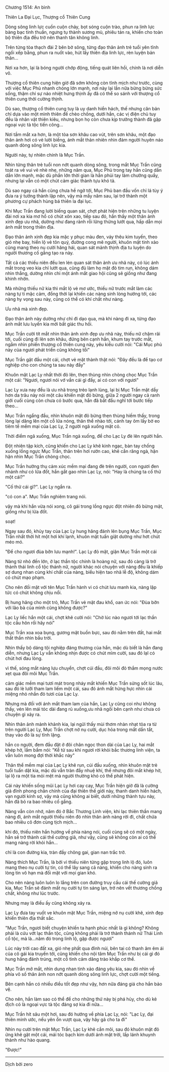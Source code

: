




Chương 1514: An bình


Thiên La Đại Lục, Thượng cổ Thiên Cung

Dòng sông linh lực cuồn cuộn chảy, bọt sóng cuộn trào, phun ra linh lực bàng bạc tinh thuần, ngưng tụ thành sương mù, phiêu tán ra, khiến cho toàn bộ thiên địa đều trờ nên thanh tân không linh.

Trên từng tòa thạch đài 2 bên bờ sông, từng đạo thân ảnh trẻ tuổi yên tĩnh ngồi xếp bằng, phun ra nuốt vào, hút lấy thiên địa linh lực, rèn luyện bản thân...

Nơi xa hơn, lại là bóng người chớp động, tiếng quát liên hồi, chính là nơi diễn võ.

Thượng cổ thiên cung hiện giờ đã sớm không còn tĩnh mịch như trước, cùng với việc Mục Phủ nhanh chóng lớn mạnh, nơi này lại lần nữa bừng bừng sức sống, thậm chí sự náo nhiệt hưng thịnh ấy đã có thể so sánh với thượng cổ thiên cung thời cường thịnh.

Dù sao, thượng cổ thiên cung tuy là uy danh hiển hách, thế nhưng căn bản chỉ dựa vào một mình thiên đế chèo chống, dưới hắn, các vị điện chủ tuy đều là nhân vật thiên kiêu, nhưng bọn họ còn chưa kịp trưởng thành đã gặp ngoại vực tà tộc tiến công...

Nơi tầm mắt xa hơn, là một tòa sơn khâu cao vút, trên sơn khâu, một đạo thân ảnh hơi có vẻ lười biếng, ánh mắt thản nhiên nhìn đám người huyên náo quanh dòng sông linh lực kia.

Người này, tự nhiên chính là Mục Trần.

Nhìn từng thân trẻ tuổi non nớt quanh dòng sông, trong mắt Mục Trần cũng toát ra vẻ vui vẻ nhè nhẹ, những năm qua, Mục Phủ trong tay hắn cũng dần dần lớn mạnh, mặc dù phần lớn thời gian là hắn phủi tay làm chưởng quầy, nhưng lại vẫn có một chút cảm giác thành tựu khó tả.

Dù sao ngay cả hắn cũng chưa hề ngờ tới, Mục Phủ ban đầu vốn chỉ lá tùy ý đưa ra ý tưởng thành lập nên, vậy mà mấy năm sau, lại trở thành một phương cự phách hùng bá thiên la đại lục.

Khi Mục Trần đang lười biếng quan sát, chợt phát hiện trẽn những tu luyện đài nơi xa kia mơ hồ có chút xôn xao, tiếp sau đó, hắn thấy một thân ảnh xinh đẹp ưu nhã, dường như đang rảnh rỗi lửng thửng lướt qua, hấp dẫn mọi ánh mắt trong thiên địa.

Đạo thân ảnh xinh đẹp kia mặc y phục màu đen, váy thêu kim tuyến, theo gió nhẹ bay, hiển lộ vẻ tôn quý, đường cong mê người, khuôn mặt tinh xảo cũng mang theo nụ cười hăng hái, quan sát mảnh thịnh địa tu luyện do người thương cố gắng tạo ra này.

Tất cả các thiếu niên đều len lén quan sát thân ảnh ưu nhã này, có lúc ánh mắt trong veo kia chỉ lướt qua, cũng đủ làm họ mặt đỏ tim run, không dám nhìn thẳng, dường nhìn chỉ một ánh mắt giao hội cũng sẽ giống như đang khinh nhờn.

Mà những thiếu nữ kia thì mắt lộ vẻ mơ ước, thiếu nữ trước mắt làm các nàng tự ti mặc cảm, đồng thời lại khiến các nàng sinh lòng hướng tới, các nàng hy vọng sau này, cũng có thể có khí chất như nàng.

Ưu nhã mà xinh đẹp.

Đạo thân ảnh này dường như chỉ đi dạo qua, mà khi nàng đi xa, từng đạo ánh mắt lưu luyến kia mới bất giác thu hồi.

Mục Trần cười tít mắt nhìn thân ảnh xinh đẹp ưu nhã này, thiếu nữ chậm rãi tới, cuối cùng đi lẽn sơn khâu, đứng bên cạnh hắn, khum tay trước mắt, ngắm nhìn phiến thượng cổ thiên cung này, yêu kiều cười nói: "Cái Mục phủ này của ngươi phát triển cũng không tồi"

Mục Trần gật đầu một cái, chợt vẻ mặt thành thật nói: "Đây đều là để tạo cơ nghiệp cho con chúng ta sau này đấy"

Khuôn mặt Lạc Ly nhất thời đỏ lên, thẹn thùng nhìn chòng chọc Mục Trần một cái: "Ngươi, ngươi nói vớ vẩn cái gì đấy, ai có con với ngươi"

Lạc Ly xưa nay đều là ưu nhã trong trẻo lạnh lùng, lại bị Mục Trần mặt dầy hơn da trâu này nói một câu khiến mặt đỏ bừng, giữa 2 người ngay cả ranh giới cuối cùng còn chưa có bước qua, hắn đã bắt đầu nghĩ tới bước tiếp theo...

Mục Trần ngẩng đầu, nhìn khuôn mặt đỏ bừng thẹn thùng hiếm thấy, trong lòng lại dâng lẽn một cỗ lửa nóng, thân thể nhào tới, cánh tay ôm lấy bờ eo tiêm tế mềm mại của Lạc Ly, 2 người ngã xuống mặt cỏ.

Thời điểm ngã xuống, Mục Trần ngả xuống, để cho Lạc Ly đè lên người hắn.

Đột nhiên tập kích, cũng khiến cho Lạc Ly khẽ kinh ngạc, bàn tay chống xuống lồng ngực Mục Trần, thân trên hơi rướn cao, khẽ cắn răng ngà, hận hận nhìn Mục Trần chòng chọc.

Mục Trần hưởng thụ cảm xúc mềm mại đang đè trên người, con ngươi đen nhánh như có lửa đốt, hắn gắt gao nhìn Lạc Ly, nói: "Hay là chúng ta cố thử một cái?"

"Cố thử cái gì?". Lạc Ly ngẩn ra.

"có con a". Mục Trần nghiêm trang nói.

vậy mà khi hắn vừa nói xong, cô gái trong lồng ngực đột nhiên đỏ bừng mặt, giống như bị lửa đốt.

soạt!

Ngay sau đó, khủy tay của Lạc Ly hung hăng đánh lên bụng Mục Trần, Mục Trần nhất thời hít một hơi khí lạnh, khuôn mặt tuấn giật dường như hơt chút méo mó.

"Để cho ngươi đùa bỡn lưu mạnh!". Lạc Ly đỏ mặt, giận Mục Trần một cái

Nàng từ nhỏ đến lớn, ở lạc thần tộc chính là hoàng nữ, sau đó càng lả trở thành thái linh cổ tộc thánh nữ, người khác nói chuyện với nàng đều là khiếp sợ dung nhan cùng khí chất của nàng, biểu hiện tao nhã lễ độ, không dám có chút mạo phạm.

Cho nên đối mặt với tên Mục Trần hành vi có chút lưu manh kia, nàng lập tức có chút không chịu nổi.

Bị hung hăng cho một trỏ, Mục Trần vẻ mặt đau khổ, oan ức nói: "Đùa bỡn với lão bà của mình cũng không được?"

Lạc Ly liếc hắn một cái, chợt khẽ cười nói: "Chờ lúc nào ngươi tới lạc thần tộc cầu hôn rồi hãy nói"

Mục Trần xoa xoa bụng, gương mặt buồn bực, sau đó nằm trên đất, hai mắt thất thần nhìn bầu trời.

Nhìn thấy bộ dáng tội nghiệp đáng thương của hắn, mặc dù biết là hắn đang diễn, nhưng Lạc Ly vẫn không nhịn được có chút mỉm cười, sau đó lạl có chút hơi đau lòng.

vì thế, sóng mắt nàng lưu chuyển, chợt cúi đầu, đôi môi đỏ thắm mọng nước xẹt qua đôi môi Mục Trần.

cảm giác mềm mại tươi mát trong nháy mắt khiến Mục Trần sửng sốt lúc lâu, sau đó lè lưỡi tham lam liếm một cái, sau đó ánh mắt hừng hực nhìn cái miệng nhỏ nhắn đỏ tươi của Lạc Ly.

Nhưng mà đối với ánh mắt tham lam của hắn, Lạc Ly cũng coi như không thấy, vén lên mái tóc dài đang rủ xuống,ưu nhã ngồi bên cạnh như chưa có chuyện gì xảy ra.

Nhìn thân ảnh mảnh khảnh kia, lại ngửi thấy mùi thơm nhàn nhạt tỏa ra từ trên người Lạc Ly, Mục Trần chợt nờ nụ cười, dục hỏa trong mắt dần tắt, thay vào đó là sự tĩnh lặng.

hắn co người, đem đầu đặt ở đôi chân ngọc thon dài của Lạc Ly, hai mắt khép hờ, lẩm bẩm nói: "Kể từ sau khi ngươi rời khỏi bắc thương linh viện, ta vẫn luôn mong đợi thời khắc này"

Thân thể mềm mại của Lạc Ly khẽ run, cúi đầu xuống, nhìn khuôn mặt trẻ tuổi tuấn dật kia, mặc dù vẫn tràn đầy nhuệ khí, thế nhưng đôi mắt khép hờ, lại lộ ra một tia mỏi mệt mà người thường khó có thể phát hiện.

Cái này khiến sống mũi Lạc Ly hơi cay cay, Mục Trần hiện giờ đã là cường giả đỉnh phong chân chính của đại thiên thế giới này, thanh danh hiển hách, vạn người kính sợ, vậy mà cũng không ai biết, dưới những thành tựu này, hắn đã bỏ ra bao nhiêu cố gắng.

Nàng vẫn còn nhớ, năm đó ở Bắc Thương Linh viện, khi lạc thiên thần mang nàng đi, ánh mắt người thiếu niên đó nhìn thân ảnh nàng rời đi, chất chứa bao nhiêu cô đơn cùng tịch mịch...

khi đó, thiếu niên hắn hướng về phía nàng nói, cuối cùng sẽ có một ngày, hắn sẽ trở thành cái thế cường giả, như vậy, cũng sẽ không còn ai có thể mang nàng rời khỏi hắn...

chỉ là con đường kia, tràn đầy chông gai, gian nan trắc trở.

Nàng thích Mục Trần, là bởi vì thiếu niên từng gặp trong linh lộ đó, luôn mang theo nụ cười tự tin, có thể lây sang cả nàng, khiến cho nàng sinh ra lòng tin vô hạn mà đối mặt với mọi gian khó.

Cho nên nàng luôn luôn lo lắng trên con đường truy cầu cái thế cường giả kia, Mục Trần sẽ đánh mất nụ cười tự tin sáng lạn, trở nên vết thương chồng chất, không như lúc trước.

Nhưng may là điều ấy cũng không xảy ra.

Lạc Ly đưa tay vuốt ve khuôn mặt Mục Trần, miệng nở nụ cười khẽ, xinh đẹp khiến thiên địa thất sắc.

"Mục Trần, ngươi biết chuyện khiến ta hạnh phúc nhất là gì không? Không phải là cứu vớt lạc thần tộc, cũng không phải là trờ thành thánh nữ Thái Linh cổ tộc, mà là...năm đó trong linh lộ, gặp được ngươi"

Lúc này trời cao đất xa, gió nhẹ phất qua đỉnh núi, bên tai có thanh âm êm ái của cô gái kia truyền tới, cũng khiến cho nội tâm Mục Trần như bị cái gì đó hung hăng đánh trúng, một cỗ tình cảm dâng trào khắp cơ thể.

Mục Trần mở mắt, nhìn dung nhan tinh xảo đáng yêu kia, sau đó nhìn về phía vô số thân ảnh non nớt quanh dòng sông linh lực, chợt cười một tiếng.

Bên cạnh hắn có nhiều điều tốt đẹp như vậy, hơn nữa đáng giá cho hắn bảo vệ.

Cho nên, hắn làm sao có thể để cho những thứ này bị phá hủy, cho dù kẻ địch có là ngoại vực tà tộc đáng sợ kia đi nữa...

Mục Trần hít sâu một hơi, sau đó hướng về phía Lạc Ly, nói: "Lạc Ly, đại thiên minh ước, nếu yên ổn vượt qua, vậy hãy gả cho ta đi"

Nhìn nụ cười trên mặt Mục Trần, Lạc Ly khẽ cắn môi, sau đó khuôn mặt đỏ ửng khẽ gật một cái, mái tóc bạch kim dưới ánh mặt trời, lấp lánh khuynh thành như hào quang.

"Được!"

***

Dịch bởi zero





